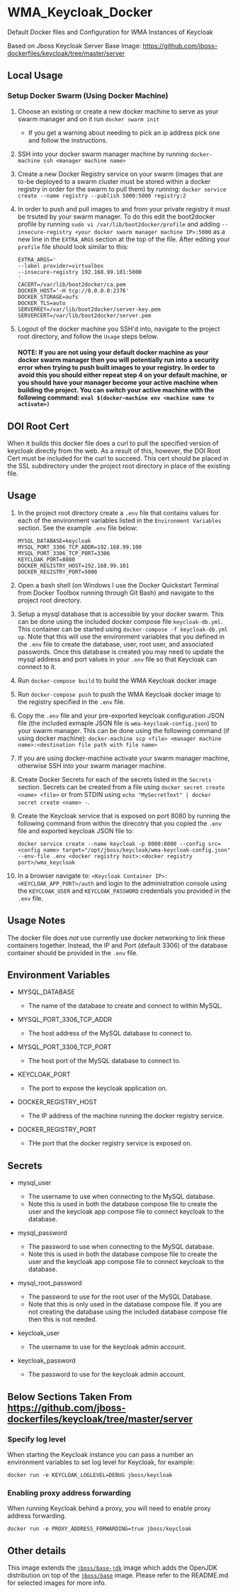 # WMA_Keycloak_Docker
Default Docker files and Configuration for WMA Instances of Keycloak

Based on Jboss Keycloak Server Base Image: https://github.com/jboss-dockerfiles/keycloak/tree/master/server

## Local Usage

### Setup Docker Swarm (Using Docker Machine)

1. Choose an existing or create a new docker machine to serve as your swarm manager and on it run `docker swarm init`

    - If you get a warning about needing to pick an ip address pick one and follow the instructions.

2. SSH into your docker swarm manager machine by running `docker-machine ssh <manager machine name>`

3. Create a new Docker Registry service on your swarm (images that are to-be deployed to a swarm cluster must be stored within a docker registry in order for the swarm to pull them) by running: `docker service create --name registry --publish 5000:5000 registry:2`

4. In order to push and pull images to and from your private registry it must be trsuted by your swarm manager. To do this edit the boot2docker profile by running `sudo vi /var/lib/boot2docker/profile` and adding `--insecure-registry <your docker swarm manager machine IP>:5000` as a new line in the `EXTRA_ARGS` section at the top of the file. After editing your `profile` file should look similar to this: 

    ```
    EXTRA_ARGS='
    --label provider=virtualbox
    --insecure-registry 192.168.99.101:5000
    '
    CACERT=/var/lib/boot2docker/ca.pem
    DOCKER_HOST='-H tcp://0.0.0.0:2376'
    DOCKER_STORAGE=aufs
    DOCKER_TLS=auto
    SERVERKEY=/var/lib/boot2docker/server-key.pem
    SERVERCERT=/var/lib/boot2docker/server.pem
    ```

5. Logout of the docker machine you SSH'd into, navigate to the project root directory, and follow the `Usage` steps below. 

    #### NOTE: If you are not using your default docker machine as your docker swarm manager then you will potentially run into a security error when trying to push built images to your registry. In order to avoid this you should either repeat step 4 on your default machine, or you should have your manager become your active machine when building the project. You can switch your active machine with the following command: `eval $(docker-machine env <machine name to activate>)` 

## DOI Root Cert

When it builds this docker file does a curl to pull the specified version of keycloak directly from the web. As a result of this, however, the DOI Root Cert must be included for the curl to succeed. This cert should be placed in the SSL subdirectory under the project root directory in place of the existing file.

## Usage

1. In the project root directory create a `.env` file that contains values for each of the environment variables listed in the `Environment Variables` section. See the example `.env` file below:

    ```
    MYSQL_DATABASE=keycloak
    MYSQL_PORT_3306_TCP_ADDR=192.168.99.100
    MYSQL_PORT_3306_TCP_PORT=3306
    KEYCLOAK_PORT=8080
    DOCKER_REGISTRY_HOST=192.168.99.101
    DOCKER_REGISTRY_PORT=5000
    ```

2. Open a bash shell (on Windows I use the Docker Quickstart Terminal from Docker Toolbox running through Git Bash) and navigate to the project root directory.

3. Setup a mysql database that is accessible by your docker swarm. This can be done using the included docker compose file `keycloak-db.yml`. This container can be started using `docker-compose -f keycloak-db.yml up`. Note that this will use the environment variables that you defined in the `.env` file to create the database, user, root user, and associated passwords. Once this database is created you may need to update the mysql address and port values in your `.env` file so that Keycloak can connect to it.

4. Run `docker-compose build` to build the WMA Keycloak docker image

5. Run `docker-compose push` to push the WMA Keycloak docker image to the registry specified in the `.env` file.

6. Copy the `.env` file and your pre-exported keycloak configuration JSON file (the included exmaple JSON file is `wma-keycloak-config.json`) to your swarm manager. This can be done using the following command (if using docker machine): `docker-machine scp <file> <manager machine name>:<destination file path with file name>`

7. If you are using docker-machine activate your swarm manager machine, otherwise SSH into your swarm manager machine.

8. Create Docker Secrets for each of the secrets listed in the `Secrets` section. Secrets can be created from a file using `docker secret create <name> <file>` or from STDIN using `echo "MySecretText" | docker secret create <name> -`.

9. Create the Keycloak service that is exposed on port 8080 by running the following command from within the direcotry that you copied the `.env` file and exported keycloak JSON file to: 

    ```docker service create --name keycloak -p 8080:8080 --config src=<config name> target="/opt/jboss/keycloak/wma-keycloak-config.json" --env-file .env <docker registry host>:<docker registry port>/wma_keycloak```

10. In a browser navigate to: `<Keycloak Container IP>:<KEYCLOAK_APP_PORT>/auth` and login to the administration console using the `KEYCLOAK_USER` and `KEYCLOAK_PASSWORD` credentials you provided in the `.env` file.

## Usage Notes

The docker file does *not* use currently use docker networking to link these containers together. Instead, the IP and Port (default 3306) of the database container should be provided in the `.env` file.

## Environment Variables
- MYSQL_DATABASE
    - The name of the database to create and connect to within MySQL.

- MYSQL_PORT_3306_TCP_ADDR
    - The host address of the MySQL database to connect to.

- MYSQL_PORT_3306_TCP_PORT
    - The host port of the MySQL database to connect to.

- KEYCLOAK_PORT
    - The port to expose the keycloak application on.

- DOCKER_REGISTRY_HOST
    - The IP address of the machine running the docker registry service.

- DOCKER_REGISTRY_PORT
    - THe port that the docker registry service is exposed on.

## Secrets
- mysql_user
    - The username to use when connecting to the MySQL database. 
    - Note this is used in both the database compose file to create the user and the keycloak app compose file to connect keycloak to the database.

- mysql_password
    - The password to use when connecting to the MySQL database. 
    - Note this is used in both the database compose file to create the user and the keycloak app compose file to connect keycloak to the database.

- mysql_root_password
    - The password to use for the root user of the MySQL Database. 
    - Note that this is only used in the database compose file. If you are not creating the database using the included database compose file then this is not needed.

- keycloak_user
    - The username to use for the keycloak admin account.

- keycloak_password
    - The password to use for the keycloak admin account.

## Below Sections Taken From https://github.com/jboss-dockerfiles/keycloak/tree/master/server

### Specify log level

When starting the Keycloak instance you can pass a number an environment variables to set log level for Keycloak, for example:

    docker run -e KEYCLOAK_LOGLEVEL=DEBUG jboss/keycloak

### Enabling proxy address forwarding

When running Keycloak behind a proxy, you will need to enable proxy address forwarding.

    docker run -e PROXY_ADDRESS_FORWARDING=true jboss/keycloak

## Other details

This image extends the [`jboss/base-jdk`](https://github.com/JBoss-Dockerfiles/base-jdk) image which adds the OpenJDK distribution on top of the [`jboss/base`](https://github.com/JBoss-Dockerfiles/base) image. Please refer to the README.md for selected images for more info.
